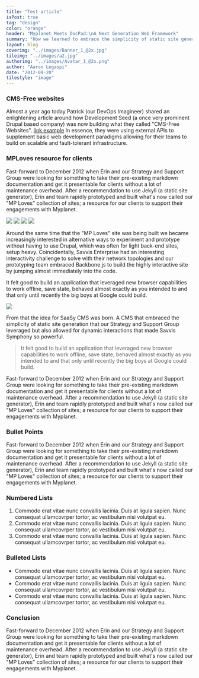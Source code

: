 ```yaml
---
title: "Test article"
isPost: true
tag: "design"
color: "orange"
header: "Myplanet Meets DocPad:\nA Next Generation Web Framework"
summary: "How we learned to embrace the simplicity of static site generation and the power of new web browser technology."
layout: blog
coverimg: "../images/Banner_1_@2x.jpg"
tileimg: "../images/a2.jpg"
authorimg: "../images/Avatar_1_@2x.png"
author: "Aaron Legaspi"
date: "2012-09-20"
tilestyle: "image"
---
```


### CMS-Free websites

Almost a year ago today Patrick (our DevOps Imagineer) shared an enlightening article around how Development Seed (a once very prominent Drupal based company) was now building what they called "CMS-Free Websites". [link example](http://google.com) In essence, they were using external APIs to supplement basic web development paradigms allowing for their teams to build on scalable and fault-tolerant infrastructure.

### MPLoves resource for clients

Fast-forward to December 2012 when Erin and our Strategy and Support Group were looking for something to take their pre-existing markdown documentation and get it presentable for clients without a lot of maintenance overhead. After a recommendation to use Jekyll (a static site generator), Erin and team rapidly prototyped and built what's now called our "MP Loves" collection of sites; a resource for our clients to support their engagements with Myplanet.

<div class="img_block">
	<img src="../images/img1.jpg"/>
	<img src="../images/img2.jpg"/>
	<img src="../images/img3.jpg"/>
	<img src="../images/img4.jpg"/>
</div>

Around the same time that the "MP Loves" site was being built we became increasingly interested in alternative ways to experiment and prototype without having to use Drupal, which was often for light back-end sites, setup heavy.  Coincidentally, Savvis Enterprise had an interesting interactivity challenge to solve with their network topologies and our prototyping team embraced Backbone.js to build the highly interactive site by jumping almost immediately into the code.

It felt good to build an application that leveraged new browser capabilities to work offline, save state, behaved almost exactly as you intended to and that only until recently the big boys at Google could build.

<img src="../images/img4.jpg"/>

From that the idea for SaaSy CMS was born. A CMS that embraced the simplicity of static site generation that our Strategy and Support Group leveraged but also allowed for dynamic interactions that made Savvis Symphony so powerful.

> It felt good to build an application that leveraged new browser capabilities to work offline, save state, behaved almost exactly as you intended to and that only until recently the big boys at Google could build.

Fast-forward to December 2012 when Erin and our Strategy and Support Group were looking for something to take their pre-existing markdown documentation and get it presentable for clients without a lot of maintenance overhead. After a recommendation to use Jekyll (a static site generator), Erin and team rapidly prototyped and built what's now called our "MP Loves" collection of sites; a resource for our clients to support their engagements with Myplanet.

### Bullet Points

Fast-forward to December 2012 when Erin and our Strategy and Support Group were looking for something to take their pre-existing markdown documentation and get it presentable for clients without a lot of maintenance overhead. After a recommendation to use Jekyll (a static site generator), Erin and team rapidly prototyped and built what's now called our "MP Loves" collection of sites; a resource for our clients to support their engagements with Myplanet.

### Numbered Lists

1. Commodo erat vitae nunc convallis lacinia. Duis at ligula sapien. Nunc consequat ullamcovrper tortor, ac vestibulum nisi volutpat eu.
2. Commodo erat vitae nunc convallis lacinia. Duis at ligula sapien. Nunc consequat ullamcovrper tortor, ac vestibulum nisi volutpat eu.
3. Commodo erat vitae nunc convallis lacinia. Duis at ligula sapien. Nunc consequat ullamcovrper tortor, ac vestibulum nisi volutpat eu.

### Bulleted Lists

- Commodo erat vitae nunc convallis lacinia. Duis at ligula sapien. Nunc consequat ullamcovrper tortor, ac vestibulum nisi volutpat eu.
- Commodo erat vitae nunc convallis lacinia. Duis at ligula sapien. Nunc consequat ullamcovrper tortor, ac vestibulum nisi volutpat eu.
- Commodo erat vitae nunc convallis lacinia. Duis at ligula sapien. Nunc consequat ullamcovrper tortor, ac vestibulum nisi volutpat eu.

### Conclusion

Fast-forward to December 2012 when Erin and our Strategy and Support Group were looking for something to take their pre-existing markdown documentation and get it presentable for clients without a lot of maintenance overhead. After a recommendation to use Jekyll (a static site generator), Erin and team rapidly prototyped and built what's now called our "MP Loves" collection of sites; a resource for our clients to support their engagements with Myplanet.